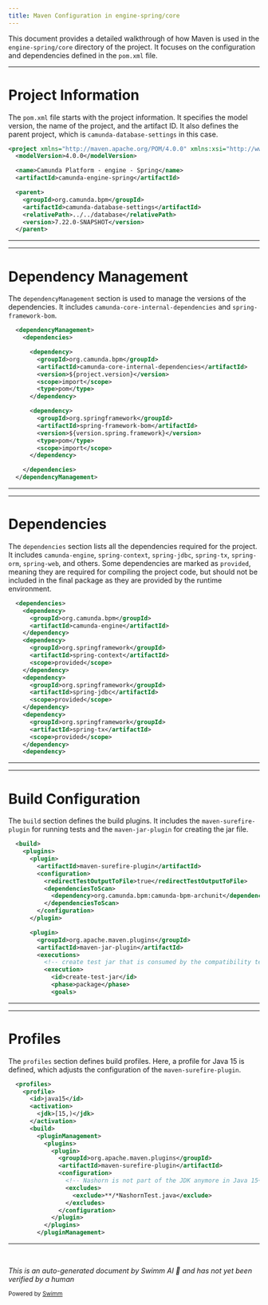 ```yaml
---
title: Maven Configuration in engine-spring/core
---
```

This document provides a detailed walkthrough of how Maven is used in the `engine-spring/core` directory of the project. It focuses on the configuration and dependencies defined in the `pom.xml` file.

<SwmSnippet path="/engine-spring/core/pom.xml" line="1">

---

# Project Information

The `pom.xml` file starts with the project information. It specifies the model version, the name of the project, and the artifact ID. It also defines the parent project, which is `camunda-database-settings` in this case.

```xml
<project xmlns="http://maven.apache.org/POM/4.0.0" xmlns:xsi="http://www.w3.org/2001/XMLSchema-instance" xsi:schemaLocation="http://maven.apache.org/POM/4.0.0 http://maven.apache.org/xsd/maven-4.0.0.xsd">
  <modelVersion>4.0.0</modelVersion>

  <name>Camunda Platform - engine - Spring</name>
  <artifactId>camunda-engine-spring</artifactId>

  <parent>
    <groupId>org.camunda.bpm</groupId>
    <artifactId>camunda-database-settings</artifactId>
    <relativePath>../../database</relativePath>
    <version>7.22.0-SNAPSHOT</version>
  </parent>
```

---

</SwmSnippet>

<SwmSnippet path="/engine-spring/core/pom.xml" line="14">

---

# Dependency Management

The `dependencyManagement` section is used to manage the versions of the dependencies. It includes `camunda-core-internal-dependencies` and `spring-framework-bom`.

```xml
  <dependencyManagement>
    <dependencies>

      <dependency>
        <groupId>org.camunda.bpm</groupId>
        <artifactId>camunda-core-internal-dependencies</artifactId>
        <version>${project.version}</version>
        <scope>import</scope>
        <type>pom</type>
      </dependency>

      <dependency>
        <groupId>org.springframework</groupId>
        <artifactId>spring-framework-bom</artifactId>
        <version>${version.spring.framework}</version>
        <type>pom</type>
        <scope>import</scope>
      </dependency>

    </dependencies>
  </dependencyManagement>
```

---

</SwmSnippet>

<SwmSnippet path="/engine-spring/core/pom.xml" line="36">

---

# Dependencies

The `dependencies` section lists all the dependencies required for the project. It includes `camunda-engine`, `spring-context`, `spring-jdbc`, `spring-tx`, `spring-orm`, `spring-web`, and others. Some dependencies are marked as `provided`, meaning they are required for compiling the project code, but should not be included in the final package as they are provided by the runtime environment.

```xml
  <dependencies>
    <dependency>
      <groupId>org.camunda.bpm</groupId>
      <artifactId>camunda-engine</artifactId>
    </dependency>
    <dependency>
      <groupId>org.springframework</groupId>
      <artifactId>spring-context</artifactId>
      <scope>provided</scope>
    </dependency>
    <dependency>
      <groupId>org.springframework</groupId>
      <artifactId>spring-jdbc</artifactId>
      <scope>provided</scope>
    </dependency>
    <dependency>
      <groupId>org.springframework</groupId>
      <artifactId>spring-tx</artifactId>
      <scope>provided</scope>
    </dependency>
    <dependency>
```

---

</SwmSnippet>

<SwmSnippet path="/engine-spring/core/pom.xml" line="163">

---

# Build Configuration

The `build` section defines the build plugins. It includes the `maven-surefire-plugin` for running tests and the `maven-jar-plugin` for creating the jar file.

```xml
  <build>
    <plugins>
      <plugin>
        <artifactId>maven-surefire-plugin</artifactId>
        <configuration>
          <redirectTestOutputToFile>true</redirectTestOutputToFile>
          <dependenciesToScan>
            <dependency>org.camunda.bpm:camunda-bpm-archunit</dependency>
          </dependenciesToScan>
        </configuration>
      </plugin>

      <plugin>
        <groupId>org.apache.maven.plugins</groupId>
        <artifactId>maven-jar-plugin</artifactId>
        <executions>
          <!-- create test jar that is consumed by the compatibility tests -->
          <execution>
            <id>create-test-jar</id>
            <phase>package</phase>
            <goals>
```

---

</SwmSnippet>

<SwmSnippet path="/engine-spring/core/pom.xml" line="199">

---

# Profiles

The `profiles` section defines build profiles. Here, a profile for Java 15 is defined, which adjusts the configuration of the `maven-surefire-plugin`.

```xml
  <profiles>
    <profile>
      <id>java15</id>
      <activation>
        <jdk>[15,)</jdk>
      </activation>
      <build>
        <pluginManagement>
          <plugins>
            <plugin>
              <groupId>org.apache.maven.plugins</groupId>
              <artifactId>maven-surefire-plugin</artifactId>
              <configuration>
                <!-- Nashorn is not part of the JDK anymore in Java 15+ -->
                <excludes>
                  <exclude>**/*NashornTest.java</exclude>
                </excludes>
              </configuration>
            </plugin>
          </plugins>
        </pluginManagement>
```

---

</SwmSnippet>

&nbsp;

*This is an auto-generated document by Swimm AI 🌊 and has not yet been verified by a human*

<SwmMeta version="3.0.0" repo-id="Z2l0aHViJTNBJTNBQ2l0aS1jYW11bmRhJTNBJTNBZ2lsYWRuYXZvdA==" repo-name="Citi-camunda" doc-type="build-tool"><sup>Powered by [Swimm](/)</sup></SwmMeta>
